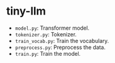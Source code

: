 # tiny-llm

- `model.py`: Transformer model.
- `tokenizer.py`: Tokenizer.
- `train_vocab.py`: Train the vocabulary.
- `preprocess.py`: Preprocess the data.
- `train.py`: Train the model.